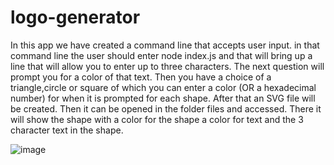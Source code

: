 # logo-generator

In this app we have created a command line that accepts user input. in that command line the user should enter node index.js and that will bring up a line that
will allow you to enter up to three characters. The next question will prompt you for a color of that text. Then you have a choice of a triangle,circle or square of which you can enter a color (OR a hexadecimal number) for when it is prompted for each shape. After that an SVG file will be created. Then it can be opened in the folder files and accessed. There it will show the shape with a color for the shape a color for text and the 3 character text in the shape.

![image](https://user-images.githubusercontent.com/121248438/233533658-e01cdba3-b5aa-4c11-b8f3-fd701c59ae2a.png)


